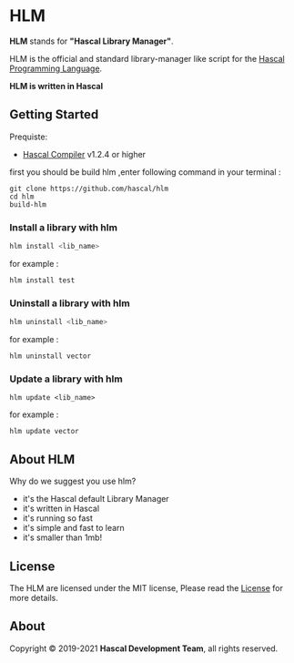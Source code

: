# HLM
**HLM** stands for **"Hascal Library Manager"**.

HLM is the official and standard library-manager like script for the [Hascal Programming Language](https://github.com/hascal/hascal).

**HLM is written in Hascal**
## Getting Started
Prequiste:
- [Hascal Compiler](https://github.com/hascal/hascal) v1.2.4 or higher

first you should be build hlm ,enter following command in your terminal :
```
git clone https://github.com/hascal/hlm
cd hlm
build-hlm
```
### Install a library with hlm
```bash
hlm install <lib_name>
```

for example :
```
hlm install test
```

### Uninstall a library with hlm
```bash
hlm uninstall <lib_name>
```

for example :
```
hlm uninstall vector
```

### Update a library with hlm
```
hlm update <lib_name>
```

for example :
```
hlm update vector
```

## About HLM
Why do we suggest you use hlm?
- it's the Hascal default Library Manager
- it's written in Hascal
- it's running so fast
- it's simple and fast to learn
- it's smaller than 1mb!

## License
The HLM are licensed under the MIT license,
Please read the [License](https://github.com/hascal/hascal/blob/main/LICENSE) for more details.

## About
Copyright © 2019-2021 **Hascal Development Team**, all rights reserved.
